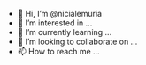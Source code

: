 - 👋 Hi, I’m @nicialemuria
- 👀 I’m interested in ...
- 🌱 I’m currently learning ...
- 💞️ I’m looking to collaborate on ...
- 📫 How to reach me ...

<!---
nicialemuria/nicialemuria is a ✨ special ✨ repository because its `README.md` (this file) appears on your GitHub profile.
You can click the Preview link to take a look at your changes.
--->
